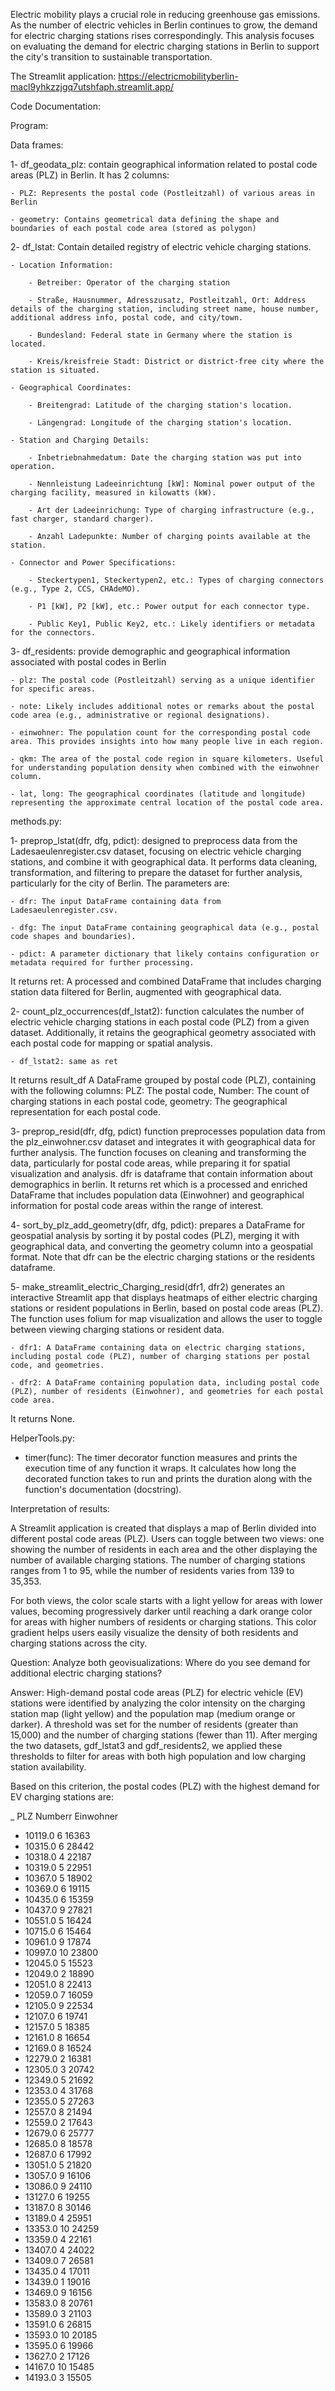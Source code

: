 Electric mobility plays a crucial role in reducing greenhouse gas emissions. As the number of electric vehicles in Berlin continues to grow, the demand for electric charging stations rises correspondingly. This analysis focuses on evaluating the demand for electric charging stations in Berlin to support the city's transition to sustainable transportation.

The Streamlit application: https://electricmobilityberlin-macl9yhkzzjgq7utshfaph.streamlit.app/

Code Documentation:

Program:

Data frames:

1- df_geodata_plz: contain geographical information related to postal code areas (PLZ) in Berlin. It has 2 columns: 

    - PLZ: Represents the postal code (Postleitzahl) of various areas in Berlin
    
    - geometry: Contains geometrical data defining the shape and boundaries of each postal code area (stored as polygon)
    
2-  df_lstat: Contain detailed registry of electric vehicle charging stations. 

    - Location Information:
    
        - Betreiber: Operator of the charging station
        
        - Straße, Hausnummer, Adresszusatz, Postleitzahl, Ort: Address details of the charging station, including street name, house number, additional address info, postal code, and city/town.
        
        - Bundesland: Federal state in Germany where the station is located.
        
        - Kreis/kreisfreie Stadt: District or district-free city where the station is situated.
        
    - Geographical Coordinates:
    
        - Breitengrad: Latitude of the charging station's location.
        
        - Längengrad: Longitude of the charging station's location.
        
    - Station and Charging Details:
    
        - Inbetriebnahmedatum: Date the charging station was put into operation.
        
        - Nennleistung Ladeeinrichtung [kW]: Nominal power output of the charging facility, measured in kilowatts (kW).
        
        - Art der Ladeeinrichung: Type of charging infrastructure (e.g., fast charger, standard charger).
        
        - Anzahl Ladepunkte: Number of charging points available at the station.
        
    - Connector and Power Specifications:
    
        - Steckertypen1, Steckertypen2, etc.: Types of charging connectors (e.g., Type 2, CCS, CHAdeMO).
        
        - P1 [kW], P2 [kW], etc.: Power output for each connector type.
        
        - Public Key1, Public Key2, etc.: Likely identifiers or metadata for the connectors.
        
3- df_residents: provide demographic and geographical information associated with postal codes in Berlin

    - plz: The postal code (Postleitzahl) serving as a unique identifier for specific areas.
    
    - note: Likely includes additional notes or remarks about the postal code area (e.g., administrative or regional designations).
    
    - einwohner: The population count for the corresponding postal code area. This provides insights into how many people live in each region.
    
    - qkm: The area of the postal code region in square kilometers. Useful for understanding population density when combined with the einwohner column.
    
    - lat, long: The geographical coordinates (latitude and longitude) representing the approximate central location of the postal code area.

methods.py:

1- preprop_lstat(dfr, dfg, pdict): designed to preprocess data from the Ladesaeulenregister.csv dataset, focusing on electric vehicle charging stations, and combine it with geographical data. It performs data cleaning, transformation, and filtering to prepare the dataset for further analysis, particularly for the city of Berlin. The parameters are:

    - dfr: The input DataFrame containing data from Ladesaeulenregister.csv.
    
    - dfg: The input DataFrame containing geographical data (e.g., postal code shapes and boundaries).
    
    - pdict: A parameter dictionary that likely contains configuration or metadata required for further processing.
    
It returns ret: A processed and combined DataFrame that includes charging station data filtered for Berlin, augmented with geographical data.

2- count_plz_occurrences(df_lstat2): function calculates the number of electric vehicle charging stations in each postal code (PLZ) from a given dataset. Additionally, it retains the geographical geometry associated with each postal code for mapping or spatial analysis.

    - df_lstat2: same as ret
    
It returns result_df A DataFrame grouped by postal code (PLZ), containing with the following columns: PLZ: The postal code, Number: The count of charging stations in each postal code, geometry: The geographical representation for each postal code.

3- preprop_resid(dfr, dfg, pdict) function preprocesses population data from the plz_einwohner.csv dataset and integrates it with geographical data for further analysis. The function focuses on cleaning and transforming the data, particularly for postal code areas, while preparing it for spatial visualization and analysis. dfr is dataframe that contain information about demographics in berlin. It returns ret which is a processed and enriched DataFrame that includes population data (Einwohner) and geographical information for postal code areas within the range of interest.

4- sort_by_plz_add_geometry(dfr, dfg, pdict): prepares a DataFrame for geospatial analysis by sorting it by postal codes (PLZ), merging it with geographical data, and converting the geometry column into a geospatial format. Note that dfr can be the electric charging stations or the residents dataframe.

5- make_streamlit_electric_Charging_resid(dfr1, dfr2) generates an interactive Streamlit app that displays heatmaps of either electric charging stations or resident populations in Berlin, based on postal code areas (PLZ). The function uses folium for map visualization and allows the user to toggle between viewing charging stations or resident data. 

    - dfr1: A DataFrame containing data on electric charging stations, including postal code (PLZ), number of charging stations per postal code, and geometries.
    
    - dfr2: A DataFrame containing population data, including postal code (PLZ), number of residents (Einwohner), and geometries for each postal code area.
    
It returns None. 

HelperTools.py:

- timer(func): The timer decorator function measures and prints the execution time of any function it wraps. It calculates how long the decorated function takes to run and prints the duration along with the function's documentation (docstring).

Interpretation of results:

A Streamlit application is created that displays a map of Berlin divided into different postal code areas (PLZ). Users can toggle between two views: one showing the number of residents in each area and the other displaying the number of available charging stations. The number of charging stations ranges from 1 to 95, while the number of residents varies from 139 to 35,353.

For both views, the color scale starts with a light yellow for areas with lower values, becoming progressively darker until reaching a dark orange color for areas with higher numbers of residents or charging stations. This color gradient helps users easily visualize the density of both residents and charging stations across the city.

Question: Analyze both geovisualizations: Where do you see demand for additional electric charging stations?

Answer:
High-demand postal code areas (PLZ) for electric vehicle (EV) stations were identified by analyzing the color intensity on the charging station map (light yellow) and the population map (medium orange or darker). A threshold was set for the number of residents (greater than 15,000) and the number of charging stations (fewer than 11). After merging the two datasets, gdf_lstat3 and gdf_residents2, we applied these thresholds to filter for areas with both high population and low charging station availability.

Based on this criterion, the postal codes (PLZ) with the highest demand for EV charging stations are:

_ PLZ      Numberr Einwohner
- 10119.0	6	16363
- 10315.0	6	28442
- 10318.0	4	22187
- 10319.0	5	22951
- 10367.0	5	18902
- 10369.0	6	19115
- 10435.0	6	15359
- 10437.0	9	27821
- 10551.0	5	16424
- 10715.0	6	15464
- 10961.0	9	17874
- 10997.0	10	23800
- 12045.0	5	15523
- 12049.0	2	18890
- 12051.0	8	22413
- 12059.0	7	16059
- 12105.0	9	22534
- 12107.0	6	19741
- 12157.0	5	18385
- 12161.0	8	16654
- 12169.0	8	16524
- 12279.0	2	16381
- 12305.0	3	20742
- 12349.0	5	21692
- 12353.0	4	31768
- 12355.0	5	27263
- 12557.0	8	21494
- 12559.0	2	17643
- 12679.0	6	25777
- 12685.0	8	18578
- 12687.0	6	17992
- 13051.0	5	21820
- 13057.0	9	16106
- 13086.0	9	24110
- 13127.0	6	19255
- 13187.0	8	30146
- 13189.0	4	25951
- 13353.0	10	24259
- 13359.0	4	22161
- 13407.0	4	24022
- 13409.0	7	26581
- 13435.0	4	17011
- 13439.0	1	19016
- 13469.0	9	16156
- 13583.0	8	20761
- 13589.0	3	21103
- 13591.0	6	26815
- 13593.0	10	20185
- 13595.0	6	19966
- 13627.0	2	17126
- 14167.0	10	15485
- 14193.0	3	15505
